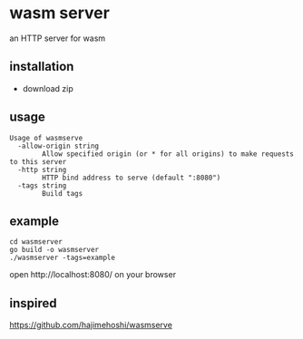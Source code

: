 # wasm server

an HTTP server for wasm

## installation
- download zip

## usage
````
Usage of wasmserve
  -allow-origin string
        Allow specified origin (or * for all origins) to make requests to this server
  -http string
        HTTP bind address to serve (default ":8080")
  -tags string
        Build tags
````

## example
```cassandraql
cd wasmserver
go build -o wasmserver
./wasmserver -tags=example
```
open http://localhost:8080/ on your browser 

## inspired
https://github.com/hajimehoshi/wasmserve